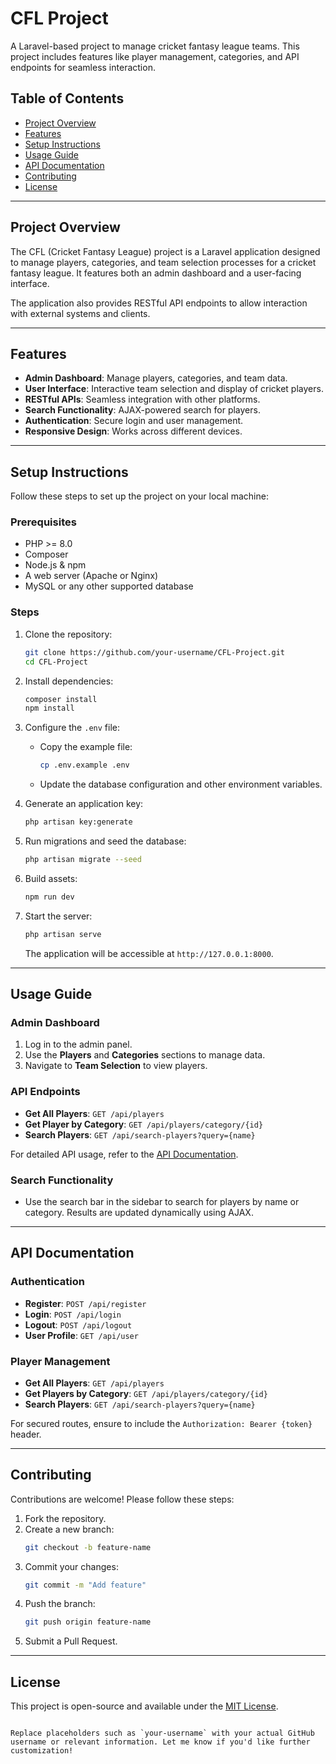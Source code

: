
# CFL Project

A Laravel-based project to manage cricket fantasy league teams. This project includes features like player management, categories, and API endpoints for seamless interaction.

## Table of Contents
- [Project Overview](#project-overview)
- [Features](#features)
- [Setup Instructions](#setup-instructions)
- [Usage Guide](#usage-guide)
- [API Documentation](#api-documentation)
- [Contributing](#contributing)
- [License](#license)

---

## Project Overview
The CFL (Cricket Fantasy League) project is a Laravel application designed to manage players, categories, and team selection processes for a cricket fantasy league. It features both an admin dashboard and a user-facing interface.

The application also provides RESTful API endpoints to allow interaction with external systems and clients.

---

## Features
- **Admin Dashboard**: Manage players, categories, and team data.
- **User Interface**: Interactive team selection and display of cricket players.
- **RESTful APIs**: Seamless integration with other platforms.
- **Search Functionality**: AJAX-powered search for players.
- **Authentication**: Secure login and user management.
- **Responsive Design**: Works across different devices.

---

## Setup Instructions
Follow these steps to set up the project on your local machine:

### Prerequisites
- PHP >= 8.0
- Composer
- Node.js & npm
- A web server (Apache or Nginx)
- MySQL or any other supported database

### Steps
1. Clone the repository:
   ```bash
   git clone https://github.com/your-username/CFL-Project.git
   cd CFL-Project
   ```

2. Install dependencies:
   ```bash
   composer install
   npm install
   ```

3. Configure the `.env` file:
   - Copy the example file:
     ```bash
     cp .env.example .env
     ```
   - Update the database configuration and other environment variables.

4. Generate an application key:
   ```bash
   php artisan key:generate
   ```

5. Run migrations and seed the database:
   ```bash
   php artisan migrate --seed
   ```

6. Build assets:
   ```bash
   npm run dev
   ```

7. Start the server:
   ```bash
   php artisan serve
   ```

   The application will be accessible at `http://127.0.0.1:8000`.

---

## Usage Guide

### Admin Dashboard
1. Log in to the admin panel.
2. Use the **Players** and **Categories** sections to manage data.
3. Navigate to **Team Selection** to view players.

### API Endpoints
- **Get All Players**: `GET /api/players`
- **Get Player by Category**: `GET /api/players/category/{id}`
- **Search Players**: `GET /api/search-players?query={name}`

For detailed API usage, refer to the [API Documentation](#api-documentation).

### Search Functionality
- Use the search bar in the sidebar to search for players by name or category. Results are updated dynamically using AJAX.

---

## API Documentation

### Authentication
- **Register**: `POST /api/register`
- **Login**: `POST /api/login`
- **Logout**: `POST /api/logout`
- **User Profile**: `GET /api/user`

### Player Management
- **Get All Players**: `GET /api/players`
- **Get Players by Category**: `GET /api/players/category/{id}`
- **Search Players**: `GET /api/search-players?query={name}`

For secured routes, ensure to include the `Authorization: Bearer {token}` header.

---

## Contributing
Contributions are welcome! Please follow these steps:
1. Fork the repository.
2. Create a new branch:
   ```bash
   git checkout -b feature-name
   ```
3. Commit your changes:
   ```bash
   git commit -m "Add feature"
   ```
4. Push the branch:
   ```bash
   git push origin feature-name
   ```
5. Submit a Pull Request.

---

## License
This project is open-source and available under the [MIT License](LICENSE).
```

Replace placeholders such as `your-username` with your actual GitHub username or relevant information. Let me know if you'd like further customization!